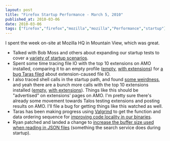 ```yaml
---
layout: post
title: "Firefox Startup Performance - March 5, 2010"
published_at: 2010-03-06
date: 2010-03-06
tags: ["firefox","firefox","mozilla","mozilla","Performance","startup"]
---
```


I spent the week on-site at Mozilla HQ in Mountain View, which was great.

*   Talked with Bob Moss and others about expanding our startup tests to cover a [variety of startup scenarios](https://wiki.mozilla.org/Firefox/Projects/StartupPerformance/TestMatrix).
*   Spent some time tracing file IO with the top 10 extensions on AMO installed, comparing it to an empty profile ([empty](http://people.mozilla.com/~dietrich/open.empty.txt), [with extensions](http://people.mozilla.com/~dietrich/open.extensions.txt)) for [a bug Taras filed](https://bugzilla.mozilla.org/show_bug.cgi?id=533038) about extension-caused file IO.
*   I also traced shell calls in the startup path, and found [some weirdness](https://bugzilla.mozilla.org/show_bug.cgi?id=550310), and yeah there are a bunch more calls with the top 10 extensions installed ([empty](http://people.mozilla.com/~dietrich/exec.txt), [with extensions](http://people.mozilla.com/~dietrich/exec.extensions.txt)). Things like this should be "advertised" on extensions' pages on AMO. I'm pretty sure there's already some movement towards Talos testing extensions and posting results on AMO. I'll file a bug for getting things like this watched as well.
*   Taras has been making progress using [Valgrind](http://valgrind.org/) to get the function and data ordering sequence for [improving code locality in our binaries](https://bugzilla.mozilla.org/show_bug.cgi?id=531406).
*   Ryan patched and landed a change to [increase the buffer size used when reading in JSON files](https://bugzilla.mozilla.org/show_bug.cgi?id=549788) (something the search service does during startup).